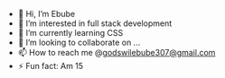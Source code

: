 - 👋 Hi, I’m Ebube
- 👀 I’m interested in full stack development 
- 🌱 I’m currently learning CSS
- 💞️ I’m looking to collaborate on ...
- 📫 How to reach me @godswilebube307@gmail.com
- ⚡ Fun fact: Am 15

<!---
ebubee110/ebubee110 is a ✨ special ✨ repository because its `README.md` (this file) appears on your GitHub profile.
You can click the Preview link to take a look at your changes.
--->
